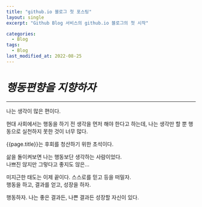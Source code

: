 ```yaml
---
title: "github.io 블로그 첫 포스팅"
layout: single
excerpt: "Github Blog 서비스의 github.io 블로그의 첫 시작"

categories:
  - Blog
tags:
  - Blog
last_modified_at: 2022-08-25
---
```


# _행동편향을 지향하자_
---
나는 생각이 많은 편이다.

현대 사회에서는 행동을 하기 전 생각을 먼저 해야 한다고 하는데,
나는 생각만 할 뿐 행동으로 실천하지 못한 것이 너무 많다.

{{page.title}}는 후회를 청산하기 위한 초석이다.

삶을 돌이켜보면 나는 행동보단 생각하는 사람이었다.  
나쁘진 않지만 그렇다고 좋지도 않은...

미지근한 태도는 이제 끝이다. 스스로를 믿고 등을 떠밀자.  
행동을 하고, 결과를 얻고, 성장을 하자.

행동하자. 나는 좋은 결과든, 나쁜 결과든 성장할 자신이 있다.